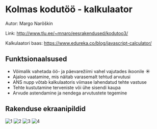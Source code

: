 # Kolmas kodutöö - kalkulaator

Autor: Margo Narõškin

Link: http://www.tlu.ee/~mnaro/eesrakendused/kodutoo3/

Kalkulaatori baas: https://www.edureka.co/blog/javascript-calculator/

## Funktsionaalsused

* Võimalik vahetada öö- ja päevarežiimi vahel vajutades ikoonile ☀
* Ajaloo vaatamine, mis näitab varasemalt tehtud arvutusi
* ANS nupp võtab kalkulaatoris viimase lahendatud tehte vastuse
* Tehte kustutamine terveniste või ühe sisendi kaupa
* Arvude astendamine ja nendega arvutustete tegemine
 
## Rakenduse ekraanipildid

![1](https://user-images.githubusercontent.com/71014147/117481398-9d477700-af6b-11eb-9a94-46fb2c1f3a3a.PNG)
![2](https://user-images.githubusercontent.com/71014147/117481456-b3553780-af6b-11eb-9ec9-fe47199f9980.PNG)
![3](https://user-images.githubusercontent.com/71014147/117481464-b6e8be80-af6b-11eb-90f6-75f5cf8f8855.PNG)
![4](https://user-images.githubusercontent.com/71014147/117481467-b819eb80-af6b-11eb-8e15-405d08265a0a.PNG)
